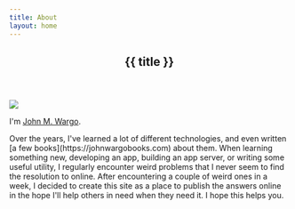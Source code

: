 ```yaml
---
title: About
layout: home
---
```

<!-- Main -->
  <section id="main">
    <div class="container">
      <div class="row">
        <div class="col-12">
          <div class="content">
            <article class="box page-content">
              <header>
                <h2>{{ title }}</h2>
              </header>
              <img src="/images/jmw-cartoon-200.png">
              <p>I'm <a href="https://johnwargo.com" target="_blank">John M. Wargo</a>. 
              <p>Over the years, I've learned a lot of different technologies, and even written [a few books](https://johnwargobooks.com) about them. When learning something new, developing an app, building an app server, or writing some useful utility, I regularly encounter weird problems that I never seem to find the resolution to online. After encountering a couple of weird ones in a week, I decided to create this site as a place to publish the answers online in the hope I'll help others in need when they need it. I hope this helps you.</p>
                </article>
              </div>
            </div>
          </div>
        </div>
      </section>

